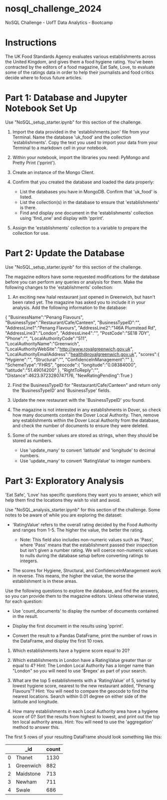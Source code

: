 # nosql_challenge_2024
NoSQL Challenge - UofT Data Analytics - Bootcamp

# Instructions
The UK Food Standards Agency evaluates various establishments across the United Kingdom, and gives them a food hygiene rating. You've been contracted by the editors of a food magazine, Eat Safe, Love, to evaluate some of the ratings data in order to help their journalists and food critics decide where to focus future articles.

# Part 1: Database and Jupyter Notebook Set Up
Use "NoSQL_setup_starter.ipynb" for this section of the challenge.

1. Import the data provided in the 'establishments.json' file from your Terminal. Name the database 'uk_food' and the collection 'establishments'. Copy the text you used to import your data from your Terminal to a markdown cell in your notebook.

2. Within your notebook, import the libraries you need: PyMongo and Pretty Print ('pprint').

3. Create an instance of the Mongo Client.

4. Confirm that you created the database and loaded the data properly:
    - List the databases you have in MongoDB. Confirm that 'uk_food' is listed.
    - List the collection(s) in the database to ensure that 'establishments' is there.
    - Find and display one document in the 'establishments' collection using 'find_one' and display with 'pprint'.

5. Assign the 'establishments' collection to a variable to prepare the collection for use.

# Part 2: Update the Database
Use "NoSQL_setup_starter.ipynb" for this section of the challenge.

The magazine editors have some requested modifications for the database before you can perform any queries or analysis for them. Make the following changes to the 'establishments' collection:

1. An exciting new halal restaurant just opened in Greenwich, but hasn't been rated yet. The magazine has asked you to include it in your analysis. Add the following information to the database:

{
    "BusinessName":"Penang Flavours",
    "BusinessType":"Restaurant/Cafe/Canteen",
    "BusinessTypeID":"",
    "AddressLine1":"Penang Flavours",
    "AddressLine2":"146A Plumstead Rd",
    "AddressLine3":"London",
    "AddressLine4":"",
    "PostCode":"SE18 7DY",
    "Phone":"",
    "LocalAuthorityCode":"511",
    "LocalAuthorityName":"Greenwich",
    "LocalAuthorityWebSite":"http://www.royalgreenwich.gov.uk",
    "LocalAuthorityEmailAddress":"health@royalgreenwich.gov.uk",
    "scores":{
        "Hygiene":"",
        "Structural":"",
        "ConfidenceInManagement":""
    },
    "SchemeType":"FHRS",
    "geocode":{
        "longitude":"0.08384000",
        "latitude":"51.49014200"
    },
    "RightToReply":"",
    "Distance":4623.9723280747176,
    "NewRatingPending":True
}

2. Find the BusinessTypeID for "Restaurant/Cafe/Canteen" and return only the 'BusinessTypeID' and 'BusinessType' fields.

3. Update the new restaurant with the 'BusinessTypeID' you found.

4. The magazine is not interested in any establishments in Dover, so check how many documents contain the Dover Local Authority. Then, remove any establishments within the Dover Local Authority from the database, and check the number of documents to ensure they were deleted.

5. Some of the number values are stored as strings, when they should be stored as numbers.
    - Use 'update_many' to convert 'latitude' and 'longitude' to decimal numbers.
    - Use 'update_many' to convert 'RatingValue' to integer numbers.

# Part 3: Exploratory Analysis

'Eat Safe', 'Love' has specific questions they want you to answer, which will help them find the locations they wish to visit and avoid.

Use "NoSQL_analysis_starter.ipynb" for this section of the challenge. Some notes to be aware of while you are exploring the dataset:

- 'RatingValue' refers to the overall rating decided by the Food Authority and ranges from 1-5. The higher the value, the better the rating.
    - Note: This field also includes non-numeric values such as 'Pass', where 'Pass' means that the establishment passed their inspection but isn't given a number rating. We will coerce non-numeric values to nulls during the database setup before converting ratings to integers.

- The scores for Hygiene, Structural, and ConfidenceInManagement work in reverse. This means, the higher the value, the worse the establishment is in these areas.

Use the following questions to explore the database, and find the answers, so you can provide them to the magazine editors. Unless otherwise stated, for each question:

- Use 'count_documents' to display the number of documents contained in the result.

- Display the first document in the results using 'pprint'.

- Convert the result to a Pandas DataFrame, print the number of rows in the DataFrame, and display the first 10 rows.

1. Which establishments have a hygiene score equal to 20?

2. Which establishments in London have a RatingValue greater than or equal to 4?
Hint: The London Local Authority has a longer name than "London" so you will need to use '$regex' as part of your search.

3. What are the top 5 establishments with a 'RatingValue' of 5, sorted by lowest hygiene score, nearest to the new restaurant added, "Penang Flavours"?
Hint: You will need to compare the geocode to find the nearest locations. Search within 0.01 degree on either side of the latitude and longitude.

4. How many establishments in each Local Authority area have a hygiene score of 0? Sort the results from highest to lowest, and print out the top ten local authority areas.
Hint: You will need to use the 'aggregation' method to answer this.

The first 5 rows of your resulting DataFrame should look something like this:

<div class="table-div"><table border="0">
        <thead>
          <tr class="acting-th">
            <th></th>
            <th>_id</th>
            <th>count</th>
          </tr>
        </thead>
        <tbody>
          <tr>
            <td>0</td>
            <td>Thanet</td>
            <td>1130</td>
          </tr>
          <tr>
            <td>1</td>
            <td>Greenwich</td>
            <td>882</td>
          </tr>
          <tr>
            <td>2</td>
            <td>Maidstone</td>
            <td>713</td>
          </tr>
          <tr>
            <td>3</td>
            <td>Newham</td>
            <td>711</td>
          </tr>
          <tr>
            <td>4</td>
            <td>Swale</td>
            <td>686</td>
          </tr>
        </tbody>
      </table></div>